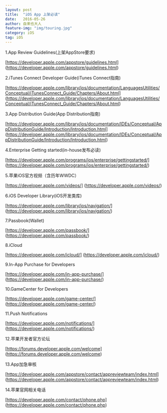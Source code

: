 ```yaml
---
layout: post
title:  "iOS App 上架必读"
date:   2016-05-26
author: 自来也大人
feature-img: "img/touring.jpg"
category: iOS
tag: iOS
---
```


1.App Review Guidelines(上架AppStore要求)

[https://developer.apple.com/appstore/guidelines.html] (https://developer.apple.com/appstore/guidelines.html)


2.iTunes Connect Developer Guide(iTunes Connect指南)

[https://developer.apple.com/library/ios/documentation/LanguagesUtilities/Conceptual/iTunesConnect_Guide/Chapters/About.html] (https://developer.apple.com/library/ios/documentation/LanguagesUtilities/Conceptual/iTunesConnect_Guide/Chapters/About.html)


3.App Distribution Guide(App Distribution指南)

[https://developer.apple.com/library/ios/documentation/IDEs/Conceptual/AppDistributionGuide/Introduction/Introduction.html] (https://developer.apple.com/library/ios/documentation/IDEs/Conceptual/AppDistributionGuide/Introduction/Introduction.html)


4.Enterprise Getting started(in-house发布必读)

[https://developer.apple.com/programs/ios/enterprise/gettingstarted/] (https://developer.apple.com/programs/ios/enterprise/gettingstarted/)


5.苹果iOS官方视频（含历年WWDC）

[https://developer.apple.com/videos/] (https://developer.apple.com/videos/)


6.iOS Developer Library(iOS开发类库)

[https://developer.apple.com/library/ios/navigation/] (https://developer.apple.com/library/ios/navigation/)


7.Passbook(Wallet)

[https://developer.apple.com/passbook/] (https://developer.apple.com/passbook/)

8.iCloud

[https://developer.apple.com/icloud/] (https://developer.apple.com/icloud/)

9.In-App Purchase for Developers

[https://developer.apple.com/in-app-purchase/] (https://developer.apple.com/in-app-purchase/)


10.GameCenter for Developers

[https://developer.apple.com/game-center/] (https://developer.apple.com/game-center/)


11.Push Notifications

[https://developer.apple.com/notifications/] (https://developer.apple.com/notifications/)


12.苹果开发者官方论坛

[https://forums.developer.apple.com/welcome] (https://forums.developer.apple.com/welcome)


13.App加急审核

[https://developer.apple.com/appstore/contact/appreviewteam/index.html] (https://developer.apple.com/appstore/contact/appreviewteam/index.html)


14.苹果官网相关电话

[https://developer.apple.com/contact/phone.php] (https://developer.apple.com/contact/phone.php)














